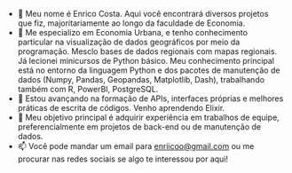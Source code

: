- 👋 Meu nome é Enrico Costa. Aqui você encontrará diversos projetos que fiz, majoritariamente ao longo da faculdade de Economia.
- 👀 Me especializo em Economia Urbana, e tenho conhecimento particular na visualização de dados geográficos por meio da programação. Mesclo bases de dados regionais com mapas regionais. Já lecionei minicursos de Python básico.
Meu conhecimento principal está no entorno da linguagem Python e dos pacotes de manutenção de dados (Numpy, Pandas, Geopandas, Matplotlib, Dash), trabalhando também com R, PowerBI, PostgreSQL.
- 🌱 Estou avançando na formação de APIs, interfaces próprias e melhores práticas de escrita de códigos. Venho aprendendo Elixir.
- 💞️ Meu objetivo principal é adquirir experiência em trabalhos de equipe, preferencialmente em projetos de back-end ou de manutenção de dados.
- 📫 Você pode mandar um email para enriicoo@gmail.com ou me procurar nas redes sociais se algo te interessou por aqui!
